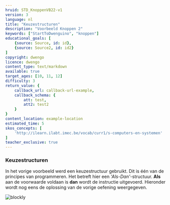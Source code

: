```yaml
---
hruid: STD_KnoppenVB22-v1
version: 3
language: nl
title: "Keuzestructuren"
description: "Voorbeeld Knoppen 2"
keywords: ["StartToDwenguino", "knoppen"]
educational_goals: [
    {source: Source, id: id}, 
    {source: Source2, id: id2}
]
copyright: dwengo
licence: dwengo
content_type: text/markdown
available: true
target_ages: [10, 11, 12]
difficulty: 3
return_value: {
    callback_url: callback-url-example,
    callback_schema: {
        att: test,
        att2: test2
    }
}
content_location: example-location
estimated_time: 5
skos_concepts: [
    'http://ilearn.ilabt.imec.be/vocab/curr1/s-computers-en-systemen'
]
teacher_exclusive: true
---
```

### Keuzestructuren

In het vorige voorbeeld werd een keuzestructuur gebruikt. Dit is één van de principes van programmeren. Het betreft hier een *'Als-Dan'*-structuur. **Als** aan de voorwaarde voldaan is **dan** wordt de instructie uitgevoerd. Hieronder wordt nog eens de oplossing van de vorige oefening weergegeven.

![blockly](@learning-object/KNOPwgs2-v1/nl/3) 